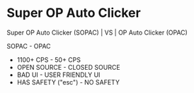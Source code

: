 # Super OP Auto Clicker

Super OP Auto Clicker (SOPAC) | VS | OP Auto Clicker (OPAC)

SOPAC               -        OPAC

- 1100+ CPS                  - 50+ CPS
- OPEN SOURCE                - CLOSED SOURCE
- BAD UI                     - USER FRIENDLY UI
- HAS SAFETY ("esc")                - NO SAFETY
